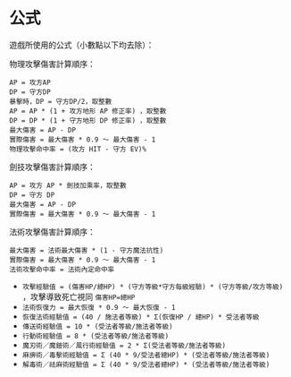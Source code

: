 # 公式

遊戲所使用的公式（小數點以下均去除）：

物理攻擊傷害計算順序：

```
AP = 攻方AP
DP = 守方DP
暴擊時，DP = 守方DP/2，取整數
AP = AP * (1 + 攻方地形 AP 修正率) ，取整數
DP = DP * (1 + 守方地形 DP 修正率) ，取整數
最大傷害 = AP - DP
實際傷害 = 最大傷害 * 0.9 ～ 最大傷害 - 1
物理攻擊命中率 = (攻方 HIT - 守方 EV)%
```

劍技攻擊傷害計算順序：

```
AP = 攻方 AP * 劍技加乘率，取整數
DP = 守方 DP
最大傷害 = AP - DP
實際傷害 = 最大傷害 * 0.9 ～ 最大傷害 - 1
```

法術攻擊傷害計算順序：

```
最大傷害 = 法術最大傷害 * (1 - 守方魔法抗性)
實際傷害 = 最大傷害 * 0.9 ～ 最大傷害 - 1
法術攻擊命中率 = 法術內定命中率
```

* `攻擊經驗值 = (傷害HP/總HP) * (守方等級*守方每級經驗) * (守方等級/攻方等級)` ，攻擊導致死亡視同 `傷害HP=總HP`
* `法術恢復力 = 最大恢復 * 0.9 ～ 最大恢復 - 1`
* `恢復法術經驗值 = (40 / 施法者等級) * Σ(恢復HP / 總HP) * 受法者等級`
* `傳送術經驗值 = 10 * (受法者等級/施法者等級)`
* `行動術經驗值 = 8 * (受法者等級/施法者等級)`
* `魔刃術／魔鎧術／風行術經驗值 = 2 * Σ(受法者等級/施法者等級)`
* `麻痹術／毒擊術經驗值 = Σ (40 * 9/受法者總HP) * (受法者等級/施法者等級)`
* `解毒術／祛麻術經驗值 = Σ (40 * 9/受法者總HP) * (受法者等級/施法者等級)`

